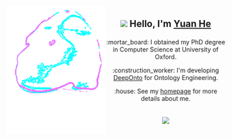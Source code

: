 

<img align="left" alt="GIF" src="https://raw.githubusercontent.com/Lawhy/Lawhy/main/ai-artificial-intelligence.gif" height="auto" />

<h2><p align="center"><img src = "https://raw.githubusercontent.com/MartinHeinz/MartinHeinz/master/wave.gif" width = 30px> Hello, I'm <a href="https://www.yuanhe.wiki/">Yuan He</a> </p></h2>
<p align="center"> :mortar_board: I obtained my PhD degree in Computer Science at University of Oxford. </p>
<p align="center"> :construction_worker: I'm developing <a href="https://github.com/KRR-Oxford/DeepOnto">DeepOnto</a> for Ontology Engineering. </p>
<p align="center"> :house: See my <a href="https://www.yuanhe.wiki/">homepage</a> for more details about me.</p>

</br>

<div align="center">
<img align="center" src="https://github-readme-stats-one-bice.vercel.app/api?username=Lawhy&show_icons=true&include_all_commits=true&count_private=true&role=OWNER,ORGANIZATION_MEMBER,COLLABORATOR" />
</div>


<!-- [![trophy](https://github-profile-trophy.vercel.app/?username=Lawhy)](https://github.com/Lawhy/github-profile-trophy) -->

<br/>
